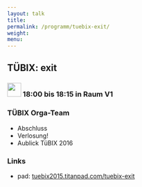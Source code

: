 ```yaml
---
layout: talk
title:
permalink: /programm/tuebix-exit/
weight: 
menu:
---
```

## TÜBIX: exit

### <img height = "32" src="../../images/talk2.svg"> 18:00 bis 18:15 in Raum V1

### TÜBIX Orga-Team

* Abschluss
* Verlosung!
* Aublick TüBIX 2016

### Links

- pad: <a href="https://tuebix2015.titanpad.com/tuebix-exit" target="_blank">tuebix2015.titanpad.com/tuebix-exit</a>
